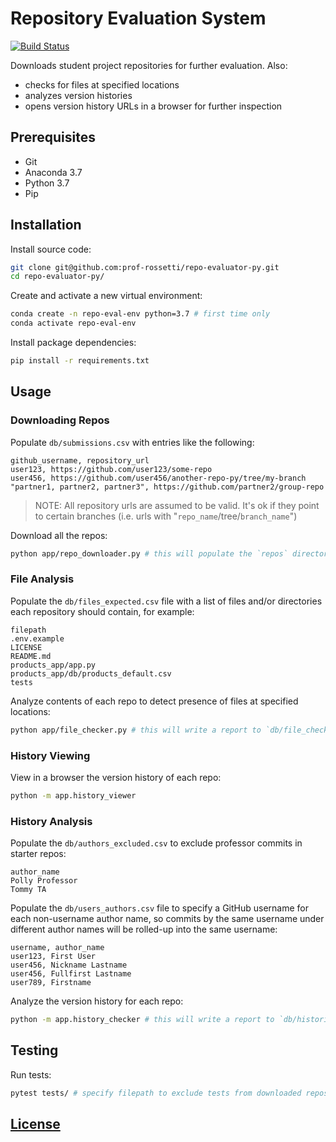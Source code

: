 # Repository Evaluation System

[![Build Status](https://travis-ci.com/prof-rossetti/repo-evaluator-py.svg?branch=master)](https://travis-ci.com/prof-rossetti/repo-evaluator-py)

Downloads student project repositories for further evaluation. Also:
  + checks for files at specified locations
  + analyzes version histories
  + opens version history URLs in a browser for further inspection

## Prerequisites

  + Git
  + Anaconda 3.7
  + Python 3.7
  + Pip

## Installation

Install source code:

```sh
git clone git@github.com:prof-rossetti/repo-evaluator-py.git
cd repo-evaluator-py/
```

Create and activate a new virtual environment:

```sh
conda create -n repo-eval-env python=3.7 # first time only
conda activate repo-eval-env
```

Install package dependencies:

```sh
pip install -r requirements.txt
```

## Usage

### Downloading Repos

Populate `db/submissions.csv` with entries like the following:

    github_username, repository_url
    user123, https://github.com/user123/some-repo
    user456, https://github.com/user456/another-repo-py/tree/my-branch
    "partner1, partner2, partner3", https://github.com/partner2/group-repo

> NOTE: All repository urls are assumed to be valid. It's ok if they point to certain branches (i.e. urls with "`repo_name`/tree/`branch_name`")

Download all the repos:

```sh
python app/repo_downloader.py # this will populate the `repos` directory!
```

### File Analysis

Populate the `db/files_expected.csv` file with a list of files and/or directories each repository should contain, for example:

    filepath
    .env.example
    LICENSE
    README.md
    products_app/app.py
    products_app/db/products_default.csv
    tests

Analyze contents of each repo to detect presence of files at specified locations:

```sh
python app/file_checker.py # this will write a report to `db/file_checks.csv`
```

### History Viewing

View in a browser the version history of each repo:

```sh
python -m app.history_viewer
```

### History Analysis

Populate the `db/authors_excluded.csv` to exclude professor commits in starter repos:

    author_name
    Polly Professor
    Tommy TA

Populate the `db/users_authors.csv` file to specify a GitHub username for each non-username author name, so commits by the same username under different author names will be rolled-up into the same username:

    username, author_name
    user123, First User
    user456, Nickname Lastname
    user456, Fullfirst Lastname
    user789, Firstname

Analyze the version history for each repo:

```sh
python -m app.history_checker # this will write a report to `db/histories_checked.csv`
```

## Testing

Run tests:

```sh
pytest tests/ # specify filepath to exclude tests from downloaded repos
```

## [License](LICENSE.md)
